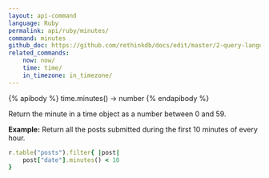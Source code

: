 ```yaml
---
layout: api-command 
language: Ruby
permalink: api/ruby/minutes/
command: minutes 
github_doc: https://github.com/rethinkdb/docs/edit/master/2-query-language/api/ruby/dates-and-times/minutes.md
related_commands:
    now: now/
    time: time/
    in_timezone: in_timezone/
---
```


{% apibody %}
time.minutes() → number
{% endapibody %}

Return the minute in a time object as a number between 0 and 59.

__Example:__ Return all the posts submitted during the first 10 minutes of every hour.

```rb
r.table("posts").filter{ |post|
    post["date"].minutes() < 10
}
```
